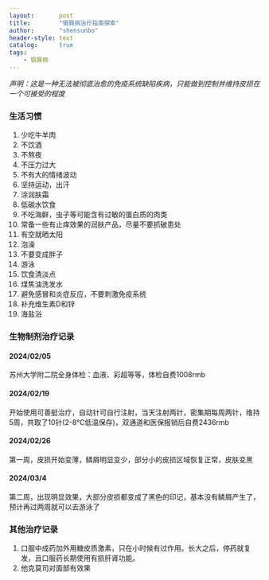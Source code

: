 ```yaml
---
layout:       post
title:        "银屑病治疗指南探索"
author:       "shensunbo"
header-style: text
catalog:      true
tags:
    - 银屑病
---
```

_声明：这是一种无法被彻底治愈的免疫系统缺陷疾病，只能做到控制并维持皮损在一个可接受的程度_

### 生活习惯
1. 少吃牛羊肉 
2. 不饮酒 
3. 不熬夜 
4. 不压力过大 
5. 不有大的情绪波动 
6. 坚持运动，出汗
7. 涂润肤霜 
8. 低碳水饮食 
9. 不吃海鲜，虫子等可能含有过敏的蛋白质的肉类 
10. 常备一些有止痒效果的润肤产品，尽量不要抓破患处 
11. 有空就晒太阳 
12. 泡澡 
13. 不要变成胖子 
14. 游泳 
15. 饮食清淡点 
16. 煤焦油洗发水
17. 避免感冒和炎症反应，不要刺激免疫系统 
18. 补充维生素D和锌  
19. 海盐浴 
### 生物制剂治疗记录
#### 2024/02/05
苏州大学附二院全身体检：血液、彩超等等，体检自费1008rmb 
#### 2024/02/19
开始使用可善挺治疗，自动针可自行注射，当天注射两针，密集期每周两针，维持5周，共取了10针(2-8℃低温保存)，双通道和医保报销后自费2436rmb  
#### 2024/02/26
第一周，皮损开始变薄，鳞屑明显变少，部分小的皮损区域恢复正常，皮肤变黑  
#### 2024/03/4
第二周，出现明显效果，大部分皮损都变成了黑色的印记，基本没有鳞屑产生了，预计再过两周就可以去游泳了  
### 其他治疗记录 
1. 口服中成药加外用糖皮质激素，只在小时候有过作用。长大之后，停药就复发，且口服药长期使用有损肝肾功能。
2. 他克莫司对面部有效果 
